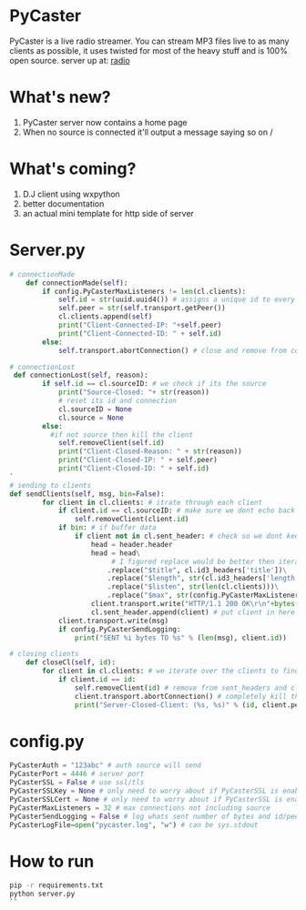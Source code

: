 # PyCaster
PyCaster is a live radio streamer. You can stream MP3 files live to as many clients as possible, it uses twisted for most of the heavy stuff and is 100% open source.
server up at: [radio](https://otku.ga:4446/)

# What's new?
1. PyCaster server now contains a home page
2. When no source is connected it'll output a message saying so on /<anything but resource>

# What's coming?

1. D.J client using wxpython
2. better documentation
3. an actual mini template for http side of server

# Server.py

```python
# connectionMade
    def connectionMade(self):
        if config.PyCasterMaxListeners != len(cl.clients):
            self.id = str(uuid.uuid4()) # assigns a unique id to every client that connects
            self.peer = str(self.transport.getPeer())
            cl.clients.append(self)
            print("Client-Connected-IP: "+self.peer)
            print("Client-Connected-ID: " + self.id)
        else:
            self.transport.abortConnection() # close and remove from connection pool

# connectionLost
 def connectionLost(self, reason):
        if self.id == cl.sourceID: # we check if its the source
            print("Source-Closed: "+ str(reason))
            # reset its id and connection
            cl.sourceID = None 
            cl.source = None
        else:
          #if not source then kill the client
            self.removeClient(self.id)
            print("Client-Closed-Reason: " + str(reason))
            print("Client-Closed-IP: " + self.peer)
            print("Client-Closed-ID: " + self.id)
`
# sending to clients
def sendClients(self, msg, bin=False):
        for client in cl.clients: # itrate through each client
            if client.id == cl.sourceID: # make sure we dont echo back to our source
                self.removeClient(client.id)
            if bin: # if buffer data
                if client not in cl.sent_header: # check so we dont keep resending headers causing glitches in audio
                    head = header.header
                    head = head\
                         # I figured replace would be better then iteration
                        .replace("$title", cl.id3_headers['title'])\
                        .replace("$length", str(cl.id3_headers['length']))\
                        .replace("$listen", str(len(cl.clients)))\
                        .replace("$max", str(config.PyCasterMaxListeners))
                    client.transport.write("HTTP/1.1 200 OK\r\n"+bytes(head))
                    cl.sent_header.append(client) # put client in here so it wont resend
            client.transport.write(msg)
            if config.PyCasterSendLogging:
                print("SENT %i bytes TO %s" % (len(msg), client.id))

# closing clients
    def closeCl(self, id):
        for client in cl.clients: # we iterate over the clients to find the matching id
            if client.id == id:
                self.removeClient(id) # remove from sent_headers and clients
                client.transport.abortConnection() # completely kill the client connection
                print("Server-Closed-Client: (%s, %s)" % (id, client.peer))
```

# config.py

```python
PyCasterAuth = "123abc" # auth source will send
PyCasterPort = 4446 # server port
PyCasterSSL = False # use ssl/tls
PyCasterSSLKey = None # only need to worry about if PyCasterSSL is enabled
PyCasterSSLCert = None # only need to worry about if PyCasterSSL is enabled
PyCasterMaxListeners = 32 # max connections not including source
PyCasterSendLogging = False # log whats sent number of bytes and id/peer
PyCasterLogFile=open("pycaster.log", "w") # can be sys.stdout
```
# How to run 
```bash
pip -r requirements.txt
python server.py
``
